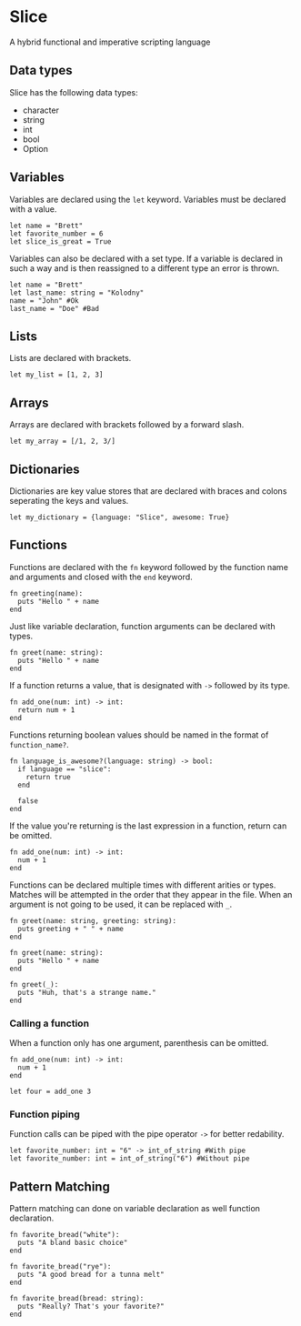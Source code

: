 # Slice
A hybrid functional and imperative scripting language

## Data types
Slice has the following data types:
* character
* string
* int
* bool
* Option

## Variables
Variables are declared using the `let` keyword. Variables must be declared with a value.
```
let name = "Brett"
let favorite_number = 6
let slice_is_great = True
```
Variables can also be declared with a set type. If a variable is declared in such a way and is then reassigned to a different type an error is thrown.
```
let name = "Brett"
let last_name: string = "Kolodny"
name = "John" #Ok
last_name = "Doe" #Bad
```

## Lists
Lists are declared with brackets.
```
let my_list = [1, 2, 3]
```

## Arrays
Arrays are declared with brackets followed by a forward slash.
```
let my_array = [/1, 2, 3/]
```

## Dictionaries
Dictionaries are key value stores that are declared with braces and colons seperating the keys and values.
```
let my_dictionary = {language: "Slice", awesome: True}
```

## Functions
Functions are declared with the `fn` keyword followed by the function name and arguments and closed with the `end` keyword.
```
fn greeting(name):
  puts "Hello " + name
end
```

Just like variable declaration, function arguments can be declared with types.
```
fn greet(name: string):
  puts "Hello " + name
end
```

If a function returns a value, that is designated with `->` followed by its type.
```
fn add_one(num: int) -> int:
  return num + 1
end
```

Functions returning boolean values should be named in the format of `function_name?`.
```
fn language_is_awesome?(language: string) -> bool:
  if language == "slice":
    return true
  end
  
  false
end
```

If the value you're returning is the last expression in a function, return can be omitted.
```
fn add_one(num: int) -> int:
  num + 1
end
```

Functions can be declared multiple times with different arities or types. Matches will be attempted in the order that they appear in the file.
When an argument is not going to be used, it can be replaced with `_`.
```
fn greet(name: string, greeting: string):
  puts greeting + " " + name
end

fn greet(name: string):
  puts "Hello " + name
end

fn greet(_):
  puts "Huh, that's a strange name."
end
```

### Calling a function
When a function only has one argument, parenthesis can be omitted.
```
fn add_one(num: int) -> int:
  num + 1
end

let four = add_one 3
```

### Function piping
Function calls can be piped with the pipe operator `->` for better redability.
```
let favorite_number: int = "6" -> int_of_string #With pipe
let favorite_number: int = int_of_string("6") #Without pipe
```

## Pattern Matching
Pattern matching can done on variable declaration as well function declaration.
```
fn favorite_bread("white"):
  puts "A bland basic choice"
end

fn favorite_bread("rye"):
  puts "A good bread for a tunna melt"
end

fn favorite_bread(bread: string):
  puts "Really? That's your favorite?"
end
```
